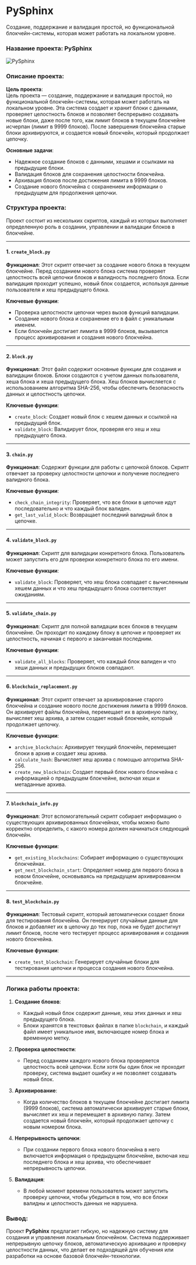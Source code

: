 # PySphinx
Создание, поддержание и валидация простой, но функциональной блокчейн-системы, которая может работать на локальном уровне.

### Название проекта: **PySphinx**
![PySphinx](images/MarkuryFLUX_00570_.png)
### Описание проекта:

**Цель проекта**:  
Цель проекта — создание, поддержание и валидация простой, но функциональной блокчейн-системы, которая может работать на локальном уровне. Эта система создает и хранит блоки с данными, проверяет целостность блоков и позволяет беспрерывно создавать новые блоки, даже после того, как лимит блоков в текущем блокчейне исчерпан (лимит в 9999 блоков). После завершения блокчейна старые блоки архивируются, и создается новый блокчейн, который продолжает цепочку.

**Основные задачи**:
- Надежное создание блоков с данными, хешами и ссылками на предыдущие блоки.
- Валидация блоков для сохранения целостности блокчейна.
- Архивация блоков после достижения лимита в 9999 блоков.
- Создание нового блокчейна с сохранением информации о предыдущем для продолжения цепочки.

### Структура проекта:

Проект состоит из нескольких скриптов, каждый из которых выполняет определенную роль в создании, управлении и валидации блоков в блокчейне.

---

#### 1. **`create_block.py`**
**Функционал**: 
Этот скрипт отвечает за создание нового блока в текущем блокчейне. Перед созданием нового блока система проверяет целостность всей цепочки блоков и валидность последнего блока. Если валидация проходит успешно, новый блок создается, используя данные пользователя и хеш предыдущего блока.

**Ключевые функции**:
- Проверка целостности цепочки через вызов функций валидации.
- Создание нового блока и сохранение его в файл с уникальным именем.
- Если блокчейн достигает лимита в 9999 блоков, вызывается процесс архивирования и создания нового блокчейна.

---

#### 2. **`block.py`**
**Функционал**: 
Этот файл содержит основные функции для создания и валидации блоков. Блоки создаются с учетом данных пользователя, хеша блока и хеша предыдущего блока. Хеш блоков вычисляется с использованием алгоритма SHA-256, чтобы обеспечить безопасность данных и целостность цепочки.

**Ключевые функции**:
- `create_block`: Создает новый блок с хешем данных и ссылкой на предыдущий блок.
- `validate_block`: Валидирует блок, проверяя его хеш и хеш предыдущего блока.

---

#### 3. **`chain.py`**
**Функционал**: 
Содержит функции для работы с цепочкой блоков. Скрипт отвечает за проверку целостности цепочки и получение последнего валидного блока.

**Ключевые функции**:
- `check_chain_integrity`: Проверяет, что все блоки в цепочке идут последовательно и что каждый блок валиден.
- `get_last_valid_block`: Возвращает последний валидный блок в цепочке.

---

#### 4. **`validate_block.py`**
**Функционал**: 
Скрипт для валидации конкретного блока. Пользователь может запустить его для проверки конкретного блока по его имени.

**Ключевые функции**:
- `validate_block`: Проверяет, что хеш блока совпадает с вычисленным хешем данных и что хеш предыдущего блока соответствует ожиданиям.

---

#### 5. **`validate_chain.py`**
**Функционал**: 
Скрипт для полной валидации всех блоков в текущем блокчейне. Он проходит по каждому блоку в цепочке и проверяет их целостность, начиная с первого и заканчивая последним.

**Ключевые функции**:
- `validate_all_blocks`: Проверяет, что каждый блок валиден и что хеши данных и предыдущих блоков совпадают.

---

#### 6. **`blockchain_replacement.py`**
**Функционал**: 
Этот скрипт отвечает за архивирование старого блокчейна и создание нового после достижения лимита в 9999 блоков. Он архивирует файлы блокчейна, перемещает их в архивную папку, вычисляет хеш архива, а затем создает новый блокчейн, который продолжает цепочку.

**Ключевые функции**:
- `archive_blockchain`: Архивирует текущий блокчейн, перемещает блоки в архив и создает хеш архива.
- `calculate_hash`: Вычисляет хеш архива с помощью алгоритма SHA-256.
- `create_new_blockchain`: Создает первый блок нового блокчейна с информацией о предыдущем блокчейне, включая хеши и метаданные архива.

---

#### 7. **`blockchain_info.py`**
**Функционал**: 
Этот вспомогательный скрипт собирает информацию о существующих архивированных блокчейнах, чтобы можно было корректно определить, с какого номера должен начинаться следующий блокчейн.

**Ключевые функции**:
- `get_existing_blockchains`: Собирает информацию о существующих блокчейнах.
- `get_next_blockchain_start`: Определяет номер для первого блока в новом блокчейне, основываясь на предыдущем архивированном блокчейне.

---

#### 8. **`test_blockchain.py`**
**Функционал**: 
Тестовый скрипт, который автоматически создает блоки для тестирования блокчейна. Он генерирует случайные данные для блоков и добавляет их в цепочку до тех пор, пока не будет достигнут лимит блоков, после чего тестирует процесс архивирования и создания нового блокчейна.

**Ключевые функции**:
- `create_test_blockchain`: Генерирует случайные блоки для тестирования цепочки и процесса создания нового блокчейна.

---

### Логика работы проекта:

1. **Создание блоков**:
   - Каждый новый блок содержит данные, хеш этих данных и хеш предыдущего блока.
   - Блоки хранятся в текстовых файлах в папке `blockchain`, и каждый файл имеет уникальное имя, включающее номер блока и временную метку.

2. **Проверка целостности**:
   - Перед созданием каждого нового блока проверяется целостность всей цепочки. Если хотя бы один блок не проходит проверку, система выдает ошибку и не позволяет создавать новый блок.

3. **Архивирование**:
   - Когда количество блоков в текущем блокчейне достигает лимита (9999 блоков), система автоматически архивирует старые блоки, вычисляет их хеш и перемещает в архивную папку. Затем создается новый блокчейн, который продолжает цепочку с новым номером блока.

4. **Непрерывность цепочки**:
   - При создании первого блока нового блокчейна в него включается информация о предыдущем блокчейне, включая хеш последнего блока и хеш архива, что обеспечивает непрерывность цепочки.

5. **Валидация**:
   - В любой момент времени пользователь может запустить проверку цепочки, чтобы убедиться в том, что все блоки валидны и целостность данных не нарушена.

### Вывод:
Проект **PySphinx** предлагает гибкую, но надежную систему для создания и управления локальным блокчейном. Система поддерживает непрерывную цепочку блоков, автоматическую архивацию и проверку целостности данных, что делает ее подходящей для обучения или разработки на основе базовой блокчейн-технологии.